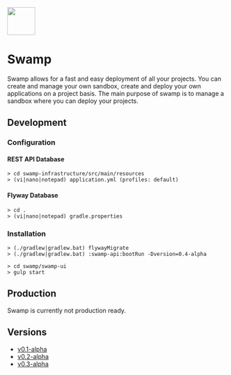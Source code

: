 <img src="https://raw.github.com/DavidOpDeBeeck/swamp/master/swamp-ui/src/assets/img/favicon.png" width="64">

# Swamp

Swamp allows for a fast and easy deployment of all your projects. You can create and manage your own sandbox, create and deploy your own applications on a project basis. The main purpose of swamp is to manage a sandbox where you can deploy your projects.

## Development

### Configuration

#### REST API Database

```
> cd swamp-infrastructure/src/main/resources
> (vi|nano|notepad) application.yml (profiles: default)
```

#### Flyway Database

```
> cd .
> (vi|nano|notepad) gradle.properties
```

### Installation

```
> (./gradlew|gradlew.bat) flywayMigrate
> (./gradlew|gradlew.bat) :swamp-api:bootRun -Dversion=0.4-alpha
```

```
> cd swamp/swamp-ui
> gulp start
```

## Production

Swamp is currently not production ready.

## Versions

- [v0.1-alpha](https://github.com/DavidOpDeBeeck/swamp/releases/tag/v0.1-alpha)
- [v0.2-alpha](https://github.com/DavidOpDeBeeck/swamp/releases/tag/v0.2-alpha)
- [v0.3-alpha](https://github.com/DavidOpDeBeeck/swamp/releases/tag/v0.3-alpha)
